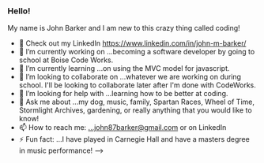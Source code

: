 ### Hello!
My name is John Barker and I am new to this crazy thing called coding! 

- 🌟 Check out my LinkedIn https://www.linkedin.com/in/john-m-barker/
- 🔭 I’m currently working on ...becoming a software developer by going to school at Boise Code Works.
- 🌱 I’m currently learning ...on using the MVC model for javascript.
- 👯 I’m looking to collaborate on ...whatever we are working on during school. I'll be looking to collaborate later after I'm done with CodeWorks. 
- 🤔 I’m looking for help with ...learning how to be better at coding.
- 💬 Ask me about ...my dog, music, family, Spartan Races, Wheel of Time, Stormlight Archives, gardening, or really anything that you would like to know!
- 📫 How to reach me: ...john87barker@gmail.com or on LinkedIn
- ⚡ Fun fact: ...I have played in Carnegie Hall and have a masters degree in music performance!
-->

